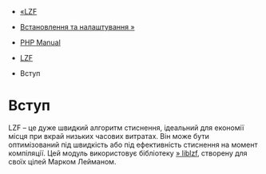 - [«LZF](book.lzf.md)
- [Встановлення та налаштування »](lzf.setup.md)

- [PHP Manual](index.md)
- [LZF](book.lzf.md)
-   Вступ

# Вступ

LZF – це дуже швидкий алгоритм стиснення, ідеальний для економії місця
при вкрай низьких часових витратах. Він може бути оптимізований під
швидкість або під ефективність стиснення на момент компіляції. Цей модуль
використовує бібліотеку
[» liblzf](http://oldhome.schmorp.de/marc/liblzf.md), створену для
своїх цілей Марком Лейманом.
